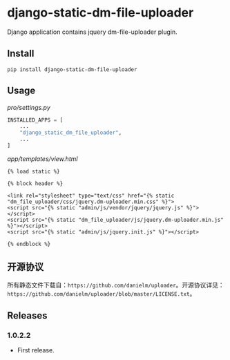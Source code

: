 # django-static-dm-file-uploader

Django application contains jquery dm-file-uploader plugin.

## Install

```shell
pip install django-static-dm-file-uploader
```

## Usage

*pro/settings.py*

```python
INSTALLED_APPS = [
    ...
    "django_static_dm_file_uploader",
    ...
]

```

*app/templates/view.html*

```django
{% load static %}

{% block header %}

<link rel="stylesheet" type="text/css" href="{% static "dm_file_uploader/css/jquery.dm-uploader.min.css" %}">
<script src="{% static "admin/js/vendor/jquery/jquery.js" %}"></script>
<script src="{% static "dm_file_uploader/js/jquery.dm-uploader.min.js" %}"></script>
<script src="{% static "admin/js/jquery.init.js" %}"></script>

{% endblock %}

```

## 开源协议

所有静态文件下载自：`https://github.com/danielm/uploader`。开源协议详见：`https://github.com/danielm/uploader/blob/master/LICENSE.txt`。

## Releases

### 1.0.2.2

- First release.
